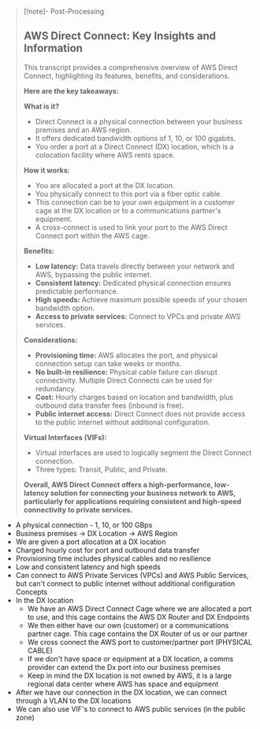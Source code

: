 
>[!note]- Post-Processing
>## AWS Direct Connect: Key Insights and Information
>
>This transcript provides a comprehensive overview of AWS Direct Connect, highlighting its features, benefits, and considerations. 
>
>**Here are the key takeaways:**
>
>**What is it?**
>
>* Direct Connect is a physical connection between your business premises and an AWS region.
>* It offers dedicated bandwidth options of 1, 10, or 100 gigabits.
>* You order a port at a Direct Connect (DX) location, which is a colocation facility where AWS rents space.
>
>**How it works:**
>
>* You are allocated a port at the DX location.
>* You physically connect to this port via a fiber optic cable.
>* This connection can be to your own equipment in a customer cage at the DX location or to a communications partner's equipment.
>* A cross-connect is used to link your port to the AWS Direct Connect port within the AWS cage.
>
>**Benefits:**
>
>* **Low latency:** Data travels directly between your network and AWS, bypassing the public internet.
>* **Consistent latency:** Dedicated physical connection ensures predictable performance.
>* **High speeds:** Achieve maximum possible speeds of your chosen bandwidth option.
>* **Access to private services:** Connect to VPCs and private AWS services.
>
>**Considerations:**
>
>* **Provisioning time:**  AWS allocates the port, and physical connection setup can take weeks or months.
>* **No built-in resilience:** Physical cable failure can disrupt connectivity. Multiple Direct Connects can be used for redundancy.
>* **Cost:** Hourly charges based on location and bandwidth, plus outbound data transfer fees (inbound is free).
>* **Public internet access:** Direct Connect does not provide access to the public internet without additional configuration.
>
>**Virtual Interfaces (VIFs):**
>
>*  Virtual interfaces are used to logically segment the Direct Connect connection.
>*  Three types: Transit, Public, and Private.
>
>**Overall, AWS Direct Connect offers a high-performance, low-latency solution for connecting your business network to AWS, particularly for applications requiring consistent and high-speed connectivity to private services.**
>

- A physical connection - 1, 10, or 100 GBps
- Business premises -> DX Location -> AWS Region
- We are given a port allocation at a DX location
- Charged hourly cost for port and outbound data transfer
- Provisioning time includes physical cables and no resilience
- Low and consistent latency and high speeds
- Can connect to AWS Private Services (VPCs) and AWS Public Services, but can't connect to public internet without additional configuration
Concepts
- In the DX location
	- We have an AWS Direct Connect Cage where we are allocated a port to use, and this cage contains the AWS DX Router and DX Endpoints
	- We then either have our own (customer) or a communications partner cage. This cage contains the DX Router of us or our partner
	- We cross connect the AWS port to customer/partner port (PHYSICAL CABLE)
	- If we don't have space or equipment at a DX location, a comms provider can extend the Dx port into our business premises
	- Keep in mind the DX location is not owned by AWS, it is a large regional data center where AWS has space and equipment
- After we have our connection in the DX location, we can connect through a VLAN to the DX locations
- We can also use VIF's to connect to AWS public services (in the public zone)


